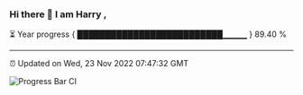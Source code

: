 ### Hi there 👋 I am Harry , 

⏳ Year progress { ██████████████████████████▁▁▁▁ } 89.40 %

---

⏰ Updated on Wed, 23 Nov 2022 07:47:32 GMT

![Progress Bar CI](https://github.com/duykhang68/duykhang68/workflows/Progress%20Bar%20CI/badge.svg)
